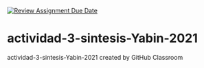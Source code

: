 [![Review Assignment Due Date](https://classroom.github.com/assets/deadline-readme-button-24ddc0f5d75046c5622901739e7c5dd533143b0c8e959d652212380cedb1ea36.svg)](https://classroom.github.com/a/EUXDvCp6)
# actividad-3-sintesis-Yabin-2021
actividad-3-sintesis-Yabin-2021 created by GitHub Classroom
